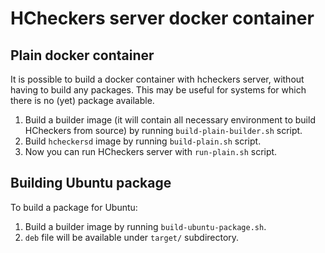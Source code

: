 HCheckers server docker container
=================================

Plain docker container
----------------------

It is possible to build a docker container with hcheckers server, without
having to build any packages. This may be useful for systems for which there is
no (yet) package available.

1. Build a builder image (it will contain all necessary environment to build
   HCheckers from source) by running `build-plain-builder.sh` script.
2. Build `hcheckersd` image by running `build-plain.sh` script.
3. Now you can run HCheckers server with `run-plain.sh` script.

Building Ubuntu package
-----------------------

To build a package for Ubuntu:

1. Build a builder image by running `build-ubuntu-package.sh`.
2. `deb` file will be available under `target/` subdirectory.

